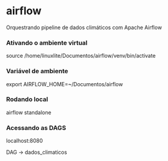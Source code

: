 # airflow
Orquestrando pipeline de dados climáticos com Apache Airflow

### Ativando o ambiente virtual 
source /home/linuxlite/Documentos/airflow/venv/bin/activate

### Variável de ambiente
export AIRFLOW_HOME=~/Documentos/airflow

### Rodando local
airflow standalone

### Acessando as DAGS
localhost:8080

DAG -> dados_climaticos
